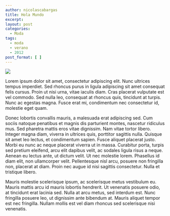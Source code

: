 ```yaml
---
author: nicolascabargas
title: Hola Mundo
excerpt:
layout: post
categories:
  - Moda
tags:
  - moda
  - verano
  - 2012
post_format: [ ]
---
```


[![][1]][1]

Lorem ipsum dolor sit amet, consectetur adipiscing elit. Nunc ultrices tempus imperdiet. Sed rhoncus purus in ligula adipiscing sit amet consequat felis cursus. Proin ut nisi urna, vitae iaculis diam. Cras placerat vulputate est vel commodo. Sed nulla leo, consequat at rhoncus quis, tincidunt at turpis. Nunc ac egestas magna. Fusce erat mi, condimentum nec consectetur id, molestie eget quam.

Donec lobortis convallis mauris, a malesuada erat adipiscing sed. Cum sociis natoque penatibus et magnis dis parturient montes, nascetur ridiculus mus. Sed pharetra mattis eros vitae dignissim. Nam vitae tortor libero. Integer magna diam, viverra in ultrices quis, porttitor sagittis nulla. Quisque sit amet leo lectus, et condimentum sapien. Fusce aliquet placerat justo. Morbi eu nunc ac neque placerat viverra ut in massa. Curabitur porta, turpis sed pretium eleifend, arcu elit dapibus velit, ac sodales ligula risus a neque. Aenean eu lectus ante, ut dictum velit. Ut nec molestie lorem. Phasellus id diam elit, non ullamcorper velit. Pellentesque nisl arcu, posuere non fringilla non, placerat at diam. Proin nec augue id nisi sagittis consectetur. Nulla et tristique libero.

Mauris molestie scelerisque ipsum, ac scelerisque metus vestibulum eu. Mauris mattis arcu id mauris lobortis hendrerit. Ut venenatis posuere odio, at tincidunt erat lacinia sed. Nulla at arcu metus, sed interdum est. Nunc fringilla posuere leo, ut dignissim ante bibendum at. Mauris aliquet tempor est nec fringilla. Nullam mollis est vel diam rhoncus sed scelerisque nisi venenatis.

 [1]: http://cabargas.com/images/edoome.jpg
